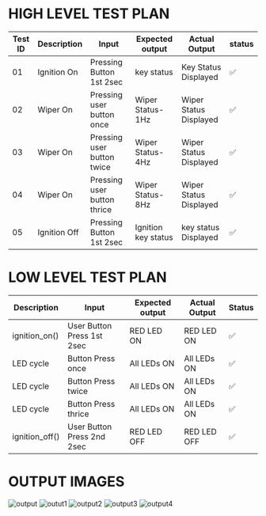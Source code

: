 # HIGH LEVEL TEST PLAN 
 
<html> 
<body> 
<!--StartFragment--> 
 
Test ID | Description | Input | Expected output | Actual Output | status 
-- | -- | -- | -- | -- | -- 
01 | Ignition On |  Pressing Button 1st 2sec  | key status | Key Status Displayed |✅ 
02 | Wiper On | Pressing user button once | Wiper Status-1Hz | Wiper Status Displayed |✅ 
03 | Wiper On | Pressing user button twice | Wiper Status-4Hz | Wiper Status Displayed |✅ 
04 | Wiper On | Pressing user button thrice | Wiper Status-8Hz | Wiper Status Displayed |✅ 
05 | Ignition Off | Pressing Button 1st 2sec  | Ignition key status | key status Displayed |✅ 
 
<!--EndFragment--> 
</body> 
</html> 
 
 
# LOW LEVEL TEST PLAN 
 
<html> 
<body> 
<!--StartFragment--> 
 
Description | Input | Expected output | Actual Output | Status 
-- | -- | -- | -- | --  
ignition_on() | User Button Press 1st 2sec | RED LED ON | RED LED ON | ✅ 
LED cycle | Button Press once | All LEDs ON | All LEDs ON | ✅ 
LED cycle | Button Press twice | All LEDs ON | All LEDs ON | ✅ 
LED cycle | Button Press thrice | All LEDs ON | All LEDs ON | ✅ 
ignition_off() | User Button Press 2nd 2sec | RED LED OFF | RED LED OFF | ✅ 
 
<!--EndFragment--> 
</body> 
</html>


# **OUTPUT IMAGES**

![output](https://user-images.githubusercontent.com/101082480/168464377-a2113289-8dda-4e06-ae8a-93c325133939.jpeg)
![outut1](https://user-images.githubusercontent.com/101082480/168464437-059a25b4-ea91-49ed-a6ee-bc3a20757a14.jpeg)
![output2](https://user-images.githubusercontent.com/101082480/168464453-e3ce514c-edac-4d72-a1f5-ecb4dcdcc121.jpeg)
![output3](https://user-images.githubusercontent.com/101082480/168464465-0b019efa-240c-43c1-87cd-be75325cba53.jpeg)
![output4](https://user-images.githubusercontent.com/101082480/168464477-60cc141c-b56d-4c68-9e7b-22b811edef65.jpeg)